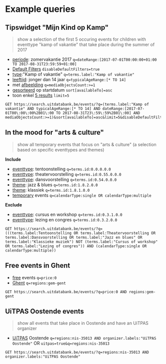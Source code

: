 ---
---

# Example queries

## Tipswidget "Mijn Kind op Kamp"
> show a selection of the first 5 occuring events for children with eventtype "kamp of vakantie" that take place during the summer of 2017

- [periode](../../searching/date): zomervakantie 2017
`q=dateRange:[2017-07-01T00:00:00+01:00 TO 2017-08-31T23:59:59+01:00]`
- [Default Filters](../../getting_started/default-filters)
`disableDefaultFilters=true`
- [type](../../searching/terms):"Kamp of vakantie"
`q=terms.label:"Kamp of vakantie"`
- [leeftijd](../../searching/age): jonger dan 14 jaar
`q=typicalAgeRange:[* TO 14]`
- met [afbeelding](../../searching/media-objects)
`q=mediaObjectsCount:>=1`
- [gesorteerd](../../searching/sorting) op startdatum
`sort[availableTo]=asc`
- toon enkel [5 results](../../getting_started/pagination)
`limit=5`


```
GET https://search.uitdatabank.be/events/?q=(terms.label:"Kamp of vakantie" AND typicalAgeRange:[* TO 14] AND dateRange:[2017-07-01T00\:00\:00%2B01\:00 TO 2017-08-31T23\:59\:59%2B01\:00] AND mediaObjectsCount:>=1)&sort[availableTo]=asc&limit=5&disableDefaultFilters=true&embed=true
```


## In the mood for "arts & culture"
> show all temporary events that focus on "arts & culture" (a selection based on specific eventtypes and themes)

**Include**
- [eventtype](../../searching/terms): tentoonstelling
`q=terms.id:0.0.0.0.0`
- [eventtype](../../searching/terms): theatervoorstelling
`q=terms.id:0.55.0.0.0`
- [eventtype](../../searching/terms): dansvoorstelling
`q=terms.id:0.54.0.0.0`
- [theme](../../searching/terms): jazz & blues
`q=terms.id:1.8.2.0.0`
- [theme](../../searching/terms): klassiek
`q=terms.id:1.8.1.0.0`
- [temporary](../../searching/calendar-type) events
`q=calendarType:single OR calendarType:multiple`


**Exclude**
- [eventtype](../../searching/terms): cursus en workshop
`q=terms.id:0.3.1.0.0`
- [eventtype](../../searching/terms): lezing en congres
`q=terms.id:0.3.2.0.0`


```
GET https://search.uitdatabank.be/events/?q=(((terms.label:Tentoonstelling OR terms.label:Theatervoorstelling OR terms.label:Dansvoorstelling OR terms.label:"Jazz en blues" OR terms.label:"Klassieke muziek") NOT (terms.label:"Cursus of workshop" OR terms.label:"Lezing of congres")) AND (calendarType:single OR calendarType:multiple))
```

## Free events in Ghent

- [free](../../searching/price) events
`q=price:0`
- [Ghent](../../searching/region)
`q=regions:gem-gent`

```
GET https://search.uitdatabank.be/events/?q=price:0 AND regions:gem-gent
```


## UiTPAS Oostende events
> show all events that take place in Oostende and have an UiTPAS organizer

- [UiTPAS](../../searching/uitpas) Oostende
`q=regions:nis-35013 AND organizer.labels:"UiTPAS Oostende"`
OR
`uitpas=true&q=regions:nis-35013`


```
GET https://search.uitdatabank.be/events/?q=regions:nis-35013 AND organizer.labels:"UiTPAS Oostende"
```
